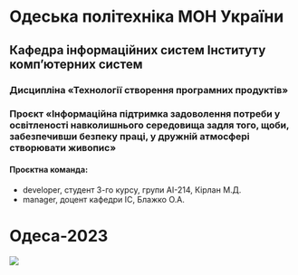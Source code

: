 # Одеська політехніка МОН України

## Кафедра інформаційних систем Інституту комп’ютерних систем

### Дисципліна «Технології створення програмних продуктів»

### Проєкт «Інформаційна підтримка задоволення потреби у освітленості навколишнього середовища задля того, щоби, забезпечивши безпеку праці, у дружній атмосфері створювати живопис»

#### Проєктна команда:

- developer, студент 3-го курсу, групи АІ-214, Кірлан М.Д.
- manager, доцент кафедри ІС, Блажко О.А.

# Одеса-2023

![](https://github.com/oleksandrblazhko/ai-214-kirlan/edit/ai-214-kirlan_with_laboratory_work_1/kirlan-mindmap.jpg)
